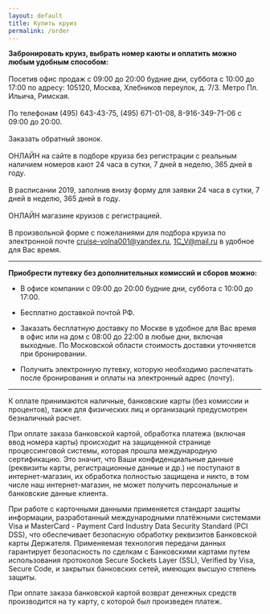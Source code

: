 ```yaml
---
layout: default
title: Купить круиз
permalink: /order
---
```


**Забронировать круиз, выбрать номер каюты и оплатить можно любым удобным способом:**   
&#8203;   
Посетив офис продаж с 09:00 до 20:00 будние дни, суббота с 10:00 до 17:00 по адресу: 105120, Москва, Хлебников переулок, д. 7/3. Метро Пл. Ильича, Римская.  
&#8203;    
По телефонам (495) 643-43-75, (495) 671-01-08, 8-916-349-71-06 с 09:00 до 20:00.   
&#8203;   
Заказать обратный звонок.   
&#8203;    
ОНЛАЙН на сайте в подборе круиза без регистрации с реальным наличием номеров кают 24 часа в сутки, 7 дней в неделю, 365 дней в году.   
&#8203;   
В расписании 2019, заполнив внизу форму для заявки 24 часа в сутки, 7 дней в неделю, 365 дней в году.   
&#8203;   
ОНЛАЙН магазине круизов с регистрацией.      
&#8203;   
В произвольной форме с пожеланиями для подбора круиза по электронной почте cruise-volna001@yandex.ru, 1C_V@mail.ru в удобное для Вас время.  
 

*****

**Приобрести путевку без дополнительных комиссий и сборов можно:**   

* В офисе компании с 09:00 до 20:00 будние дни, суббота с 10:00 до 17:00.

* Бесплатно доставкой почтой РФ.

* Заказать бесплатную доставку по Москве в удобное для Вас время в офис или на дом с 08:00 до 22:00 в любые дни, включая выходные. По Московской области стоимость доставки уточняется при бронировании.

* Получить электронную путевку, которую необходимо распечатать после бронирования и оплаты на электронный адрес (почту).

*****

К оплате принимаются наличные, банковские карты (без комиссии и процентов), также для физических лиц и организаций предусмотрен безналичный расчет.

При оплате заказа банковской картой, обработка платежа (включая ввод номера карты) происходит на защищенной странице процессинговой системы, которая прошла международную сертификацию. Это значит, что Ваши конфиденциальные данные (реквизиты карты, регистрационные данные и др.) не поступают в интернет-магазин, их обработка полностью защищена и никто, в том числе наш интернет-магазин, не может получить персональные и банковские данные клиента.

При работе с карточными данными применяется стандарт защиты информации, разработанный международными платёжными системами Visa и MasterCard - Payment Card Industry Data Security Standard (PCI DSS), что обеспечивает безопасную обработку реквизитов Банковской карты Держателя. Применяемая технология передачи данных гарантирует безопасность по сделкам с Банковскими картами путем использования протоколов Secure Sockets Layer (SSL), Verified by Visa, Secure Code, и закрытых банковских сетей, имеющих высшую степень защиты.

При оплате заказа банковской картой возврат денежных средств производится на ту карту, с которой был произведен платеж.
